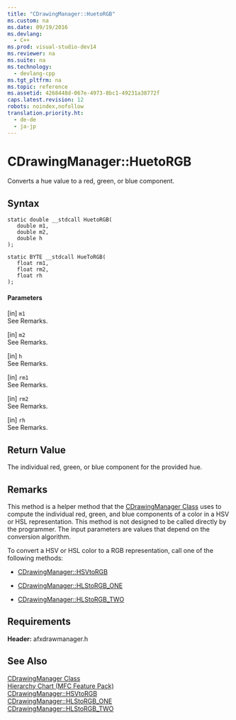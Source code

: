 ```yaml
---
title: "CDrawingManager::HuetoRGB"
ms.custom: na
ms.date: 09/19/2016
ms.devlang: 
  - C++
ms.prod: visual-studio-dev14
ms.reviewer: na
ms.suite: na
ms.technology: 
  - devlang-cpp
ms.tgt_pltfrm: na
ms.topic: reference
ms.assetid: 4268448d-067e-4973-8bc1-49231a38772f
caps.latest.revision: 12
robots: noindex,nofollow
translation.priority.ht: 
  - de-de
  - ja-jp
---
```

# CDrawingManager::HuetoRGB
Converts a hue value to a red, green, or blue component.  
  
## Syntax  
  
```  
static double __stdcall HuetoRGB(  
   double m1,  
   double m2,  
   double h  
);  
  
static BYTE __stdcall HueToRGB(  
   float rm1,  
   float rm2,  
   float rh  
);  
```  
  
#### Parameters  
 [in] `m1`  
 See Remarks.  
  
 [in] `m2`  
 See Remarks.  
  
 [in] `h`  
 See Remarks.  
  
 [in] `rm1`  
 See Remarks.  
  
 [in] `rm2`  
 See Remarks.  
  
 [in] `rh`  
 See Remarks.  
  
## Return Value  
 The individual red, green, or blue component for the provided hue.  
  
## Remarks  
 This method is a helper method that the [CDrawingManager Class](../vs140/CDrawingManager-Class.md) uses to compute the individual red, green, and blue components of a color in a HSV or HSL representation. This method is not designed to be called directly by the programmer. The input parameters are values that depend on the conversion algorithm.  
  
 To convert a HSV or HSL color to a RGB representation, call one of the following methods:  
  
-   [CDrawingManager::HSVtoRGB](../vs140/CDrawingManager--HSVtoRGB.md)  
  
-   [CDrawingManager::HLStoRGB_ONE](../vs140/CDrawingManager--HLStoRGB_ONE.md)  
  
-   [CDrawingManager::HLStoRGB_TWO](../vs140/CDrawingManager--HLStoRGB_TWO.md)  
  
## Requirements  
 **Header:** afxdrawmanager.h  
  
## See Also  
 [CDrawingManager Class](../vs140/CDrawingManager-Class.md)   
 [Hierarchy Chart (MFC Feature Pack)](../vs140/Hierarchy-Chart.md)   
 [CDrawingManager::HSVtoRGB](../vs140/CDrawingManager--HSVtoRGB.md)   
 [CDrawingManager::HLStoRGB_ONE](../vs140/CDrawingManager--HLStoRGB_ONE.md)   
 [CDrawingManager::HLStoRGB_TWO](../vs140/CDrawingManager--HLStoRGB_TWO.md)